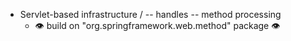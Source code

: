 * Servlet-based infrastructure / -- handles -- method processing
  * 👁️ build on "org.springframework.web.method" package 👁️